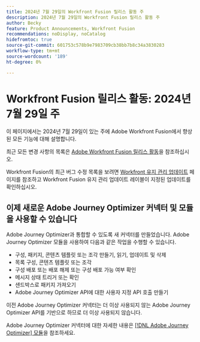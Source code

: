 ```yaml
---
title: 2024년 7월 29일의 Workfront Fusion 릴리스 활동 주
description: 2024년 7월 29일의 Workfront Fusion 릴리스 활동 주
author: Becky
feature: Product Announcements, Workfront Fusion
recommendations: noDisplay, noCatalog
hidefromtoc: true
source-git-commit: 601753c578b9e7983709cb38bb7b8c34a3830283
workflow-type: tm+mt
source-wordcount: '189'
ht-degree: 0%

---
```


# Workfront Fusion 릴리스 활동: 2024년 7월 29일 주

이 페이지에서는 2024년 7월 29일이 있는 주에 Adobe Workfront Fusion에서 향상된 모든 기능에 대해 설명합니다.

최근 모든 변경 사항의 목록은 [Adobe Workfront Fusion 릴리스 활동](../../../product-announcements/product-releases/fusion-release-activity/fusion-release-activity.md)을 참조하십시오.

Workfront Fusion의 최근 버그 수정 목록을 보려면 [Workfront 유지 관리 업데이트](https://experienceleague.adobe.com/docs/workfront-known-issues/releases/current-updates.html) 페이지를 참조하고 Workfront Fusion 유지 관리 업데이트 레이블이 지정된 업데이트를 확인하십시오.

## 이제 새로운 Adobe Journey Optimizer 커넥터 및 모듈을 사용할 수 있습니다

Adobe Journey Optimizer과 통합할 수 있도록 새 커넥터를 만들었습니다. Adobe Journey Optimizer 모듈을 사용하여 다음과 같은 작업을 수행할 수 있습니다.

* 구성, 패키지, 콘텐츠 템플릿 또는 조각 만들기, 읽기, 업데이트 및 삭제
* 목록 구성, 콘텐츠 템플릿 또는 조각
* 구성 배포 또는 배포 해제 또는 구성 배포 가능 여부 확인
* 메시지 상태 트리거 또는 확인
* 샌드박스로 패키지 가져오기
* Adobe Journey Optimizer API에 대한 사용자 지정 API 호출 만들기

이전 Adobe Journey Optimizer 커넥터는 더 이상 사용되지 않는 Adobe Journey Optimizer API를 기반으로 하므로 더 이상 사용되지 않습니다.

Adobe Journey Optimizer 커넥터에 대한 자세한 내용은 [[!DNL Adobe Journey Optimizer] 모듈](/help/quicksilver/workfront-fusion/apps-and-their-modules/adobe-journey-optimizer-modules.md)을 참조하세요.